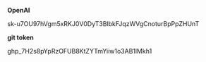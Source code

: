 **OpenAI**

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

**git token**

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